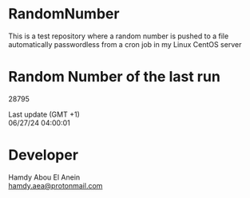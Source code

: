 # RandomNumber    
This is a test repository where a random number is pushed to a file automatically passwordless from a cron job in my Linux CentOS server    
# Random Number of the last run   
28795
      
Last update (GMT +1)    
06/27/24 04:00:01
# Developer    
Hamdy Abou El Anein   
hamdy.aea@protonmail.com
